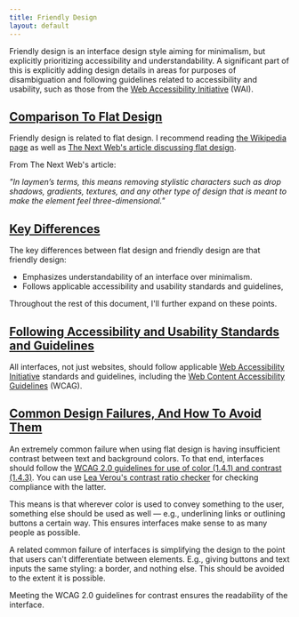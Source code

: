 ```yaml
---
title: Friendly Design
layout: default
---
```


Friendly design is an interface design style aiming for minimalism, but
explicitly prioritizing accessibility and understandability.
A significant part of this is explicitly adding design details in areas
for purposes of disambiguation and following guidelines related to
accessibility and usability, such as those from the
[Web Accessibility Initiative](https://en.wikipedia.org/wiki/Web_Accessibility_Initiative)
(WAI).

<h2 id="comparison-flat-design"><a href="#comparison-flat-design">Comparison To Flat Design</a></h2>

Friendly design is related to flat design. I recommend reading
[the Wikipedia page](https://en.wikipedia.org/wiki/Flat_design) as well as
[The Next Web's article discussing flat design](http://thenextweb.com/dd/2014/03/19/history-flat-design-efficiency-minimalism-made-digital-world-flat/).

From The Next Web's article:

_"In laymen’s terms, this means removing stylistic characters such as drop shadows, gradients, textures, and any other type of design that is meant to make the element feel three-dimensional."_

<h2 id="key-differences"><a href="#key-differences">Key
Differences</a></h2>

The key differences between flat design and friendly design are that
friendly design:

* Emphasizes understandability of an interface over minimalism.
* Follows applicable accessibility and usability standards and guidelines,

Throughout the rest of this document, I'll further expand on these points.

<h2 id="following-standards-guidelines"><a href="#following-standards-guidelines">Following Accessibility and Usability Standards and Guidelines</a></h2>

All interfaces, not just websites, should follow applicable
[Web Accessibility Initiative](https://en.wikipedia.org/wiki/Web_Accessibility_Initiative)
standards and guidelines, including the [Web Content Accessibility Guidelines](https://en.wikipedia.org/wiki/Web_Content_Accessibility_Guidelines)
(WCAG).

<h2 id="common-failures"><a href="#common-failures">Common Design Failures, And How To Avoid Them</a></h2>

An extremely common failure when using flat design is having insufficient
contrast between text and background colors. To that end, interfaces
should follow the
[WCAG 2.0 guidelines for use of color (1.4.1) and contrast (1.4.3)](http://www.w3.org/TR/WCAG/#visual-audio-contrast).
You can use
[Lea Verou's contrast ratio checker](https://leaverou.github.io/contrast-ratio/)
for checking compliance with the latter.

This means is that wherever color is used to convey something to
the user, something else should be used as well &mdash; e.g.,
underlining links or outlining buttons a certain way.
This ensures interfaces make sense to as many people as possible.

A related common failure of interfaces is simplifying the design to
the point that users can't differentiate between elements.
E.g., giving buttons and text inputs the same styling: a border, and
nothing else. This should be avoided to the extent it is possible.

Meeting the WCAG 2.0 guidelines for contrast ensures the readability
of the interface.

